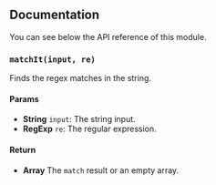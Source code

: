 ## Documentation

You can see below the API reference of this module.

### `matchIt(input, re)`
Finds the regex matches in the string.

#### Params

- **String** `input`: The string input.
- **RegExp** `re`: The regular expression.

#### Return
- **Array** The `match` result or an empty array.

